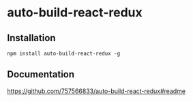 auto-build-react-redux
=========================
## Installation

```
npm install auto-build-react-redux -g
```

## Documentation

https://github.com/757566833/auto-build-react-redux#readme